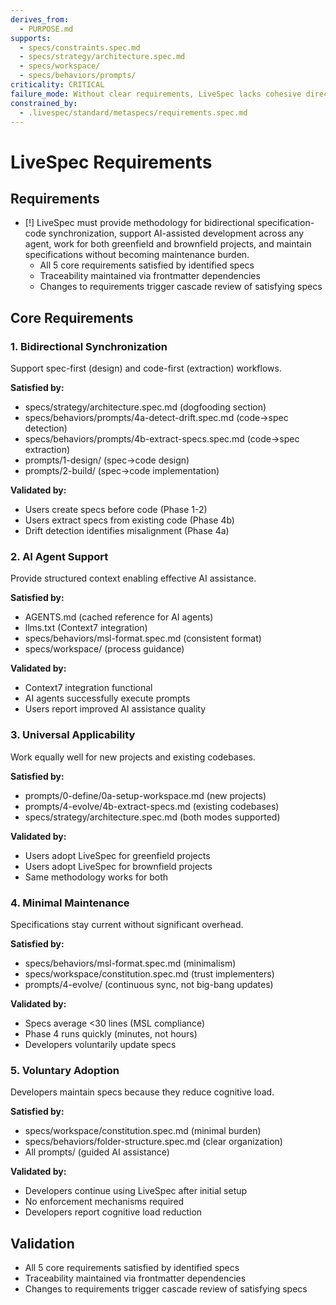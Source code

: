 ```yaml
---
derives_from:
  - PURPOSE.md
supports:
  - specs/constraints.spec.md
  - specs/strategy/architecture.spec.md
  - specs/workspace/
  - specs/behaviors/prompts/
criticality: CRITICAL
failure_mode: Without clear requirements, LiveSpec lacks cohesive direction and becomes disconnected collection of features
constrained_by:
  - .livespec/standard/metaspecs/requirements.spec.md
---
```


# LiveSpec Requirements

## Requirements
- [!] LiveSpec must provide methodology for bidirectional specification-code synchronization, support AI-assisted development across any agent, work for both greenfield and brownfield projects, and maintain specifications without becoming maintenance burden.
  - All 5 core requirements satisfied by identified specs
  - Traceability maintained via frontmatter dependencies
  - Changes to requirements trigger cascade review of satisfying specs

## Core Requirements

### 1. Bidirectional Synchronization
Support spec-first (design) and code-first (extraction) workflows.

**Satisfied by:**
- specs/strategy/architecture.spec.md (dogfooding section)
- specs/behaviors/prompts/4a-detect-drift.spec.md (code→spec detection)
- specs/behaviors/prompts/4b-extract-specs.spec.md (code→spec extraction)
- prompts/1-design/ (spec→code design)
- prompts/2-build/ (spec→code implementation)

**Validated by:**
- Users create specs before code (Phase 1-2)
- Users extract specs from existing code (Phase 4b)
- Drift detection identifies misalignment (Phase 4a)

### 2. AI Agent Support
Provide structured context enabling effective AI assistance.

**Satisfied by:**
- AGENTS.md (cached reference for AI agents)
- llms.txt (Context7 integration)
- specs/behaviors/msl-format.spec.md (consistent format)
- specs/workspace/ (process guidance)

**Validated by:**
- Context7 integration functional
- AI agents successfully execute prompts
- Users report improved AI assistance quality

### 3. Universal Applicability
Work equally well for new projects and existing codebases.

**Satisfied by:**
- prompts/0-define/0a-setup-workspace.md (new projects)
- prompts/4-evolve/4b-extract-specs.md (existing codebases)
- specs/strategy/architecture.spec.md (both modes supported)

**Validated by:**
- Users adopt LiveSpec for greenfield projects
- Users adopt LiveSpec for brownfield projects
- Same methodology works for both

### 4. Minimal Maintenance
Specifications stay current without significant overhead.

**Satisfied by:**
- specs/behaviors/msl-format.spec.md (minimalism)
- specs/workspace/constitution.spec.md (trust implementers)
- prompts/4-evolve/ (continuous sync, not big-bang updates)

**Validated by:**
- Specs average <30 lines (MSL compliance)
- Phase 4 runs quickly (minutes, not hours)
- Developers voluntarily update specs

### 5. Voluntary Adoption
Developers maintain specs because they reduce cognitive load.

**Satisfied by:**
- specs/workspace/constitution.spec.md (minimal burden)
- specs/behaviors/folder-structure.spec.md (clear organization)
- All prompts/ (guided AI assistance)

**Validated by:**
- Developers continue using LiveSpec after initial setup
- No enforcement mechanisms required
- Developers report cognitive load reduction

## Validation

- All 5 core requirements satisfied by identified specs
- Traceability maintained via frontmatter dependencies
- Changes to requirements trigger cascade review of satisfying specs
